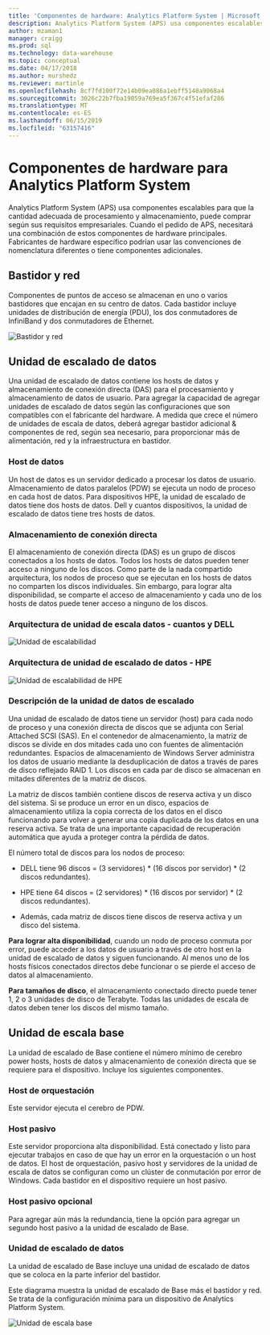 ```yaml
---
title: 'Componentes de hardware: Analytics Platform System | Microsoft Docs'
description: Analytics Platform System (APS) usa componentes escalables para que la cantidad adecuada de procesamiento y almacenamiento, puede comprar según sus requisitos empresariales. Cuando el pedido de APS, necesitará una combinación de estos componentes de hardware principales.
author: mzaman1
manager: craigg
ms.prod: sql
ms.technology: data-warehouse
ms.topic: conceptual
ms.date: 04/17/2018
ms.author: murshedz
ms.reviewer: martinle
ms.openlocfilehash: 8cf7fd100f72e14b09ea086a1ebff5140a9068a4
ms.sourcegitcommit: 3026c22b7fba19059a769ea5f367c4f51efaf286
ms.translationtype: MT
ms.contentlocale: es-ES
ms.lasthandoff: 06/15/2019
ms.locfileid: "63157416"
---
```

# <a name="hardware-components-for-analytics-platform-system"></a>Componentes de hardware para Analytics Platform System

Analytics Platform System (APS) usa componentes escalables para que la cantidad adecuada de procesamiento y almacenamiento, puede comprar según sus requisitos empresariales. Cuando el pedido de APS, necesitará una combinación de estos componentes de hardware principales. Fabricantes de hardware específico podrían usar las convenciones de nomenclatura diferentes o tiene componentes adicionales.  
 
  
## <a name="rackandnetwork"></a>Bastidor y red 
 
Componentes de puntos de acceso se almacenan en uno o varios bastidores que encajan en su centro de datos. Cada bastidor incluye unidades de distribución de energía (PDU), los dos conmutadores de InfiniBand y dos conmutadores de Ethernet.  
  
![Bastidor y red](media/rack-and-network.png "APS en bastidor y red")  
  
## <a name="datascaleunit"></a>Unidad de escalado de datos
 
Una unidad de escalado de datos contiene los hosts de datos y almacenamiento de conexión directa (DAS) para el procesamiento y almacenamiento de datos de usuario. Para agregar la capacidad de agregar unidades de escalado de datos según las configuraciones que son compatibles con el fabricante del hardware. A medida que crece el número de unidades de escala de datos, deberá agregar bastidor adicional & componentes de red, según sea necesario, para proporcionar más de alimentación, red y la infraestructura en bastidor.  
  
### <a name="data-host"></a>Host de datos  

Un host de datos es un servidor dedicado a procesar los datos de usuario. Almacenamiento de datos paralelos (PDW) se ejecuta un nodo de proceso en cada host de datos. Para dispositivos HPE, la unidad de escalado de datos tiene dos hosts de datos. Dell y cuantos dispositivos, la unidad de escalado de datos tiene tres hosts de datos.  
  
### <a name="direct-attached-storage"></a>Almacenamiento de conexión directa
 
El almacenamiento de conexión directa (DAS) es un grupo de discos conectados a los hosts de datos. Todos los hosts de datos pueden tener acceso a ninguno de los discos. Como parte de la nada compartido arquitectura, los nodos de proceso que se ejecutan en los hosts de datos no comparten los discos individuales. Sin embargo, para lograr alta disponibilidad, se comparte el acceso de almacenamiento y cada uno de los hosts de datos puede tener acceso a ninguno de los discos.  
  
### <a name="data-scale-unit-architecture---dell-and-quanta"></a>Arquitectura de unidad de escala datos - cuantos y DELL
  
![Unidad de escalabilidad](media/scalability-unit-dell.png "unidad de escalabilidad de Dell")  
  
### <a name="data-scale-unit-architecture---hpe"></a>Arquitectura de unidad de escalado de datos - HPE 
 
![Unidad de escalabilidad de HPE](media/scalability-unit-hpe.png "unidad HPE escalabilidad")  
  
### <a name="data-scale-unit-description"></a>Descripción de la unidad de datos de escalado

Una unidad de escalado de datos tiene un servidor (host) para cada nodo de proceso y una conexión directa de discos que se adjunta con Serial Attached SCSI (SAS). En el contenedor de almacenamiento, la matriz de discos se divide en dos mitades cada uno con fuentes de alimentación redundantes. Espacios de almacenamiento de Windows Server administra los datos de usuario mediante la desduplicación de datos a través de pares de disco reflejado RAID 1. Los discos en cada par de disco se almacenan en mitades diferentes de la matriz de discos.  
  
La matriz de discos también contiene discos de reserva activa y un disco del sistema. Si se produce un error en un disco, espacios de almacenamiento utiliza la copia correcta de los datos en el disco funcionando para volver a generar una copia duplicada de los datos en una reserva activa. Se trata de una importante capacidad de recuperación automática que ayuda a proteger contra la pérdida de datos.  
  
El número total de discos para los nodos de proceso:  
  
-   DELL tiene 96 discos = (3 servidores) * (16 discos por servidor) \* (2 discos redundantes).  
  
-   HPE tiene 64 discos = (2 servidores) * (16 discos por servidor) \* (2 discos redundantes).  
  
-   Además, cada matriz de discos tiene discos de reserva activa y un disco del sistema.  
  
**Para lograr alta disponibilidad**, cuando un nodo de proceso conmuta por error, puede acceder a los datos de usuario a través de otro host en la unidad de escalado de datos y siguen funcionando. Al menos uno de los hosts físicos conectados directos debe funcionar o se pierde el acceso de datos al almacenamiento.  
  
**Para tamaños de disco**, el almacenamiento conectado directo puede tener 1, 2 o 3 unidades de disco de Terabyte. Todas las unidades de escala de datos deben tener los discos del mismo tamaño.  
  
## <a name="basescaleunit"></a>Unidad de escala base 
 
La unidad de escalado de Base contiene el número mínimo de cerebro power hosts, hosts de datos y almacenamiento de conexión directa que se requiere para el dispositivo. Incluye los siguientes componentes. 
  
### <a name="orchestration-host"></a>Host de orquestación  
Este servidor ejecuta el cerebro de PDW.
  
### <a name="passive-host"></a>Host pasivo  
Este servidor proporciona alta disponibilidad. Está conectado y listo para ejecutar trabajos en caso de que hay un error en la orquestación o un host de datos. El host de orquestación, pasivo host y servidores de la unidad de escala de datos se configuran como un clúster de conmutación por error de Windows. Cada bastidor en el dispositivo requiere un host pasivo.  
  
### <a name="optional-passive-host"></a>Host pasivo opcional  
Para agregar aún más la redundancia, tiene la opción para agregar un segundo host pasivo a la unidad de escalado de Base.  
  
### <a name="data-scale-unit"></a>Unidad de escalado de datos  
La unidad de escalado de Base incluye una unidad de escalado de datos que se coloca en la parte inferior del bastidor.  
  
Este diagrama muestra la unidad de escalado de Base más el bastidor y red. Se trata de la configuración mínima para un dispositivo de Analytics Platform System.  
  
![Unidad de escala base](media/base-scale-unit.png "unidad de escalado de Base")  
 
